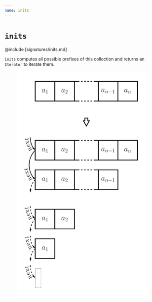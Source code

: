 ```yaml
---
name: inits
---
```


# `inits`

@include [signatures/inits.md]

`inits` computes all possible prefixes of this collection and returns an `Iterator` to iterate them.

<figure class="diagram">
  <img src="images/inits.svg" alt="inits function">
  <!-- <figcaption class="diagram-desc"></figcaption> -->
</figure>
